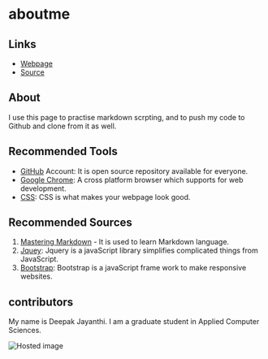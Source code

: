 # aboutme

## Links

- [Webpage](https://deepakjayanthi.github.io/aboutme/ "This directs to the my published site")
- [Source](https://github.com/DeepakJayanthi/aboutme "This directs to my github source page")

## About

I use this page to practise markdown scrpting, and to push my code to Github and clone from it as well.

## Recommended Tools

- [GitHub](https://github.com/ "This directs github.com") Account: It is open source repository available for everyone.
- [Google Chrome](https://www.google.com/chrome/ "This directs t0 chrome main page"): A cross platform browser which supports for web development.
- [CSS](https://www.w3schools.com/html/html_css.asp/ "w3school CSS"): CSS is what makes your webpage look good.

## Recommended Sources

1. [Mastering Markdown](https://guides.github.com/features/mastering-markdown/ "Mastering Markdown") - It is used to learn Markdown language.
1. [Jquey](https://www.w3schools.com/jquery/): Jquery is a javaScript library simplifies complicated things  from JavaScript.
1. [Bootstrap](https://www.w3schools.com/bootstrap/default.asp): Bootstrap is a javaScript frame work to make responsive websites.

## contributors

My name is Deepak Jayanthi. I am a graduate student in Applied Computer Sciences.

![Hosted image]()



